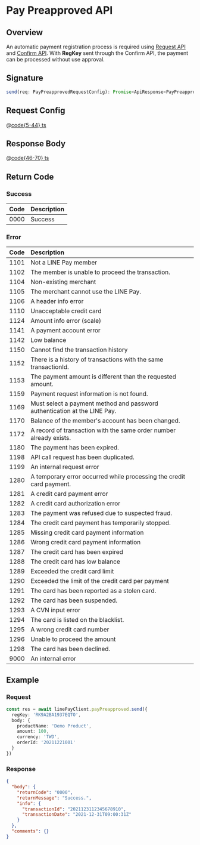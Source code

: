 # Pay Preapproved API

## Overview

An automatic payment registration process is required using [Request API](https://pay.line.me/documents/online_v3_en.html#request-api) and [Confirm API](https://pay.line.me/documents/online_v3_en.html#confirm-api). With **RegKey** sent through the Confirm API, the payment can be processed without use approval.

## Signature

```ts
send(req: PayPreapprovedRequestConfig): Promise<ApiResponse<PayPreapprovedResponseBody>>
```

## Request Config

@[code{5-44} ts](@/line-pay-api/pay-preapproved.ts)

## Response Body

@[code{46-70} ts](@/line-pay-api/pay-preapproved.ts)

## Return Code

### Success

Code | Description
:----:|:------------------------
0000 | Success


### Error

Code | Description
:----:|:------------------------
1101 | Not a LINE Pay member
1102 | The member is unable to proceed the transaction.
1104 | Non-existing merchant
1105 | The merchant cannot use the LINE Pay.
1106 | A header info error
1110 | Unacceptable credit card
1124 | Amount info error (scale)
1141 | A payment account error
1142 | Low balance
1150 | Cannot find the transaction history
1152 | There is a history of transactions with the same transactionId.
1153 | The payment amount is different than the requested amount.
1159 | Payment request information is not found.
1169 | Must select a payment method and password authentication at the LINE Pay.
1170 | Balance of the member's account has been changed.
1172 | A record of transaction with the same order number already exists.
1180 | The payment has been expired.
1198 | API call request has been duplicated.
1199 | An internal request error
1280 | A temporary error occurred while processing the credit card payment.
1281 | A credit card payment error
1282 | A credit card authorization error
1283 | The payment was refused due to suspected fraud.
1284 | The credit card payment has temporarily stopped.
1285 | Missing credit card payment information
1286 | Wrong credit card payment information
1287 | The credit card has been expired
1288 | The credit card has low balance
1289 | Exceeded the credit card limit
1290 | Exceeded the limit of the credit card per payment
1291 | The card has been reported as a stolen card.
1292 | The card has been suspended.
1293 | A CVN input error
1294 | The card is listed on the blacklist.
1295 | A wrong credit card number
1296 | Unable to proceed the amount
1298 | The card has been declined.
9000 | An internal error
## Example

### Request
```ts
const res = await linePayClient.payPreapproved.send({
  regKey: 'RK9A2BA1937EQTO',
  body: {
    productName: 'Demo Product',
    amount: 100,
    currency: 'TWD',
    orderId: '20211221001'
  }
})
```

### Response
```json
{
  "body": {
    "returnCode": "0000",
    "returnMessage": "Success.",
    "info": {
      "transactionId": "2021123112345678910",
      "transactionDate": "2021-12-31T09:00:31Z"
    }
  },
  "comments": {}
}
```
